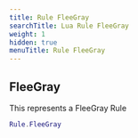 ```yaml
---
title: Rule FleeGray
searchTitle: Lua Rule FleeGray
weight: 1
hidden: true
menuTitle: Rule FleeGray
---
```

## FleeGray

This represents a FleeGray Rule
```lua
Rule.FleeGray
```